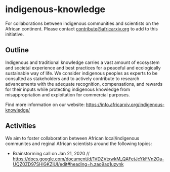 # indigenous-knowledge
For collaborations between indigenous communities and scientists on the African continent.
Please contact contribute@africarxiv.org to add to this initiative.


## Outline
Indigenous and traditional knowledge carries a vast amount of ecosystem and societal experience and best practices for a peaceful and ecologically sustainable way of life. We consider indigenous peoples as experts to be consulted as stakeholders and to actively contribute to research advancements with the adequate recognition, compensations, and rewards for their inputs while protecting indigenous knowledge from misappropriation and exploitation for commercial purposes. 

Find more information on our website: https://info.africarxiv.org/indigenous-knowledge/

## Activities

We aim to foster collaboration between African local/indigenous communites and reginal African scientists around the following topics:

- Brainstorming call on Jan 21, 2020 // https://docs.google.com/document/d/1VDZVtxwkM_QAFetJcYkFVn2Oa-UQZ0ZD97SHlGKZiUI/edit#heading=h.zao9ao1uzynk

